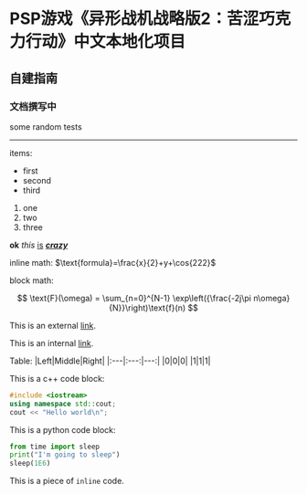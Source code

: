 # PSP游戏《异形战机战略版2：苦涩巧克力行动》中文本地化项目

## 自建指南

### 文档撰写中



some random tests

---
items:
- first
- second
- third

1) one
2) two
3) three

**ok** *this* <ins>is</ins> <ins>***crazy***</ins>

inline math: $\text{formula}=\frac{x}{2}+y+\cos{222}$

block math:

$$
    \text{F}(\omega) = \sum_{n=0}^{N-1} \exp\left({\frac{-2j\pi n\omega}{N}}\right)\text{f}(n)
$$

This is an external [link](https://www.google.com/search?q=link).

This is an internal [link](./sources/).

Table:
|Left|Middle|Right|
|:---|:---:|---:|
|0|0|0|
|1|1|1|

This is a c++ code block:
```c++
#include <iostream>
using namespace std::cout;
cout << "Hello world\n";
```

This is a python code block:
```python
from time import sleep
print("I'm going to sleep")
sleep(1E6)
```

This is a piece of `inline` code.